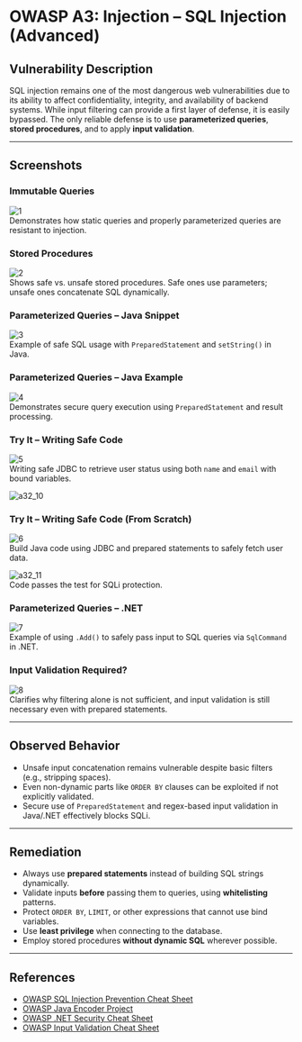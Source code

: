 # OWASP A3: Injection – SQL Injection (Advanced)

## Vulnerability Description

SQL injection remains one of the most dangerous web vulnerabilities due to its ability to affect confidentiality, integrity, and availability of backend systems. While input filtering can provide a first layer of defense, it is easily bypassed. The only reliable defense is to use **parameterized queries**, **stored procedures**, and to apply **input validation**.

---

## Screenshots
 
###  Immutable Queries  
![1](https://github.com/user-attachments/assets/d8ada267-3587-4390-ba9d-29dfceca8594)  
Demonstrates how static queries and properly parameterized queries are resistant to injection.

### Stored Procedures   
![2](https://github.com/user-attachments/assets/86c5ad30-0777-4e93-9037-fdcad8fe9974)  
Shows safe vs. unsafe stored procedures. Safe ones use parameters; unsafe ones concatenate SQL dynamically.
 
### Parameterized Queries – Java Snippet  
![3](https://github.com/user-attachments/assets/314c061b-3ac4-437b-94fd-ab64faf6e094)  
Example of safe SQL usage with `PreparedStatement` and `setString()` in Java.

### Parameterized Queries – Java Example  
![4](https://github.com/user-attachments/assets/14a4f14c-6a6d-46cb-8dbf-a21c1a1e351a)  
Demonstrates secure query execution using `PreparedStatement` and result processing.

### Try It – Writing Safe Code  
![5](https://github.com/user-attachments/assets/8ddd24c3-8506-4c1a-872c-82ab75a65002)  
Writing safe JDBC to retrieve user status using both `name` and `email` with bound variables.

![a32_10](https://github.com/user-attachments/assets/6e74b386-b632-4c9f-a20b-84d91f9d2569)  

### Try It – Writing Safe Code (From Scratch)
![6](https://github.com/user-attachments/assets/61c9d6f6-ac7d-489b-b4ca-1b4e6c80f014)  
Build Java code using JDBC and prepared statements to safely fetch user data.

![a32_11](https://github.com/user-attachments/assets/23113e34-118c-4182-9cd6-c2ae743e418d)  
Code passes the test for SQLi protection.

### Parameterized Queries – .NET 
![7](https://github.com/user-attachments/assets/50f18fa9-cbd2-4d1b-bfb2-8d5e985e45d8)  
Example of using `.Add()` to safely pass input to SQL queries via `SqlCommand` in .NET.

### Input Validation Required? 
![8](https://github.com/user-attachments/assets/497aea0b-2ecb-4cf6-9d55-6334bab9c361)  
Clarifies why filtering alone is not sufficient, and input validation is still necessary even with prepared statements.

---

## Observed Behavior

- Unsafe input concatenation remains vulnerable despite basic filters (e.g., stripping spaces).
- Even non-dynamic parts like `ORDER BY` clauses can be exploited if not explicitly validated.
- Secure use of `PreparedStatement` and regex-based input validation in Java/.NET effectively blocks SQLi.

---

## Remediation

- Always use **prepared statements** instead of building SQL strings dynamically.
- Validate inputs **before** passing them to queries, using **whitelisting** patterns.
- Protect `ORDER BY`, `LIMIT`, or other expressions that cannot use bind variables.
- Use **least privilege** when connecting to the database.
- Employ stored procedures **without dynamic SQL** wherever possible.

---

## References

- [OWASP SQL Injection Prevention Cheat Sheet](https://cheatsheetseries.owasp.org/cheatsheets/SQL_Injection_Prevention_Cheat_Sheet.html)
- [OWASP Java Encoder Project](https://owasp.org/www-project-java-encoder/)
- [OWASP .NET Security Cheat Sheet](https://cheatsheetseries.owasp.org/cheatsheets/ASPNET_Security_Cheat_Sheet.html)
- [OWASP Input Validation Cheat Sheet](https://cheatsheetseries.owasp.org/cheatsheets/Input_Validation_Cheat_Sheet.html)
